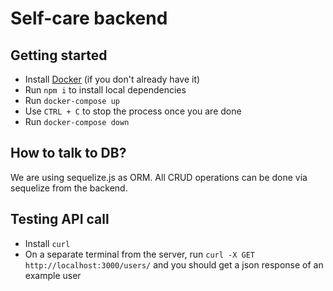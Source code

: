 # Self-care backend

## Getting started
- Install [Docker](https://www.docker.com/) (if you don't already have it)
- Run `npm i` to install local dependencies
- Run `docker-compose up`
- Use `CTRL + C` to stop the process once you are done
- Run `docker-compose down`

## How to talk to DB?
We are using sequelize.js as ORM. All CRUD operations can be done via sequelize from the backend.

## Testing API call
- Install `curl`
- On a separate terminal from the server, run `curl -X GET http://localhost:3000/users/` and you should get a json response of an example user
